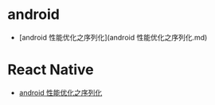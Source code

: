 # android
* [android 性能优化之序列化](android 性能优化之序列化.md)


# React Native
* [android 性能优化之序列化](React_Native/ReadMe.md)
